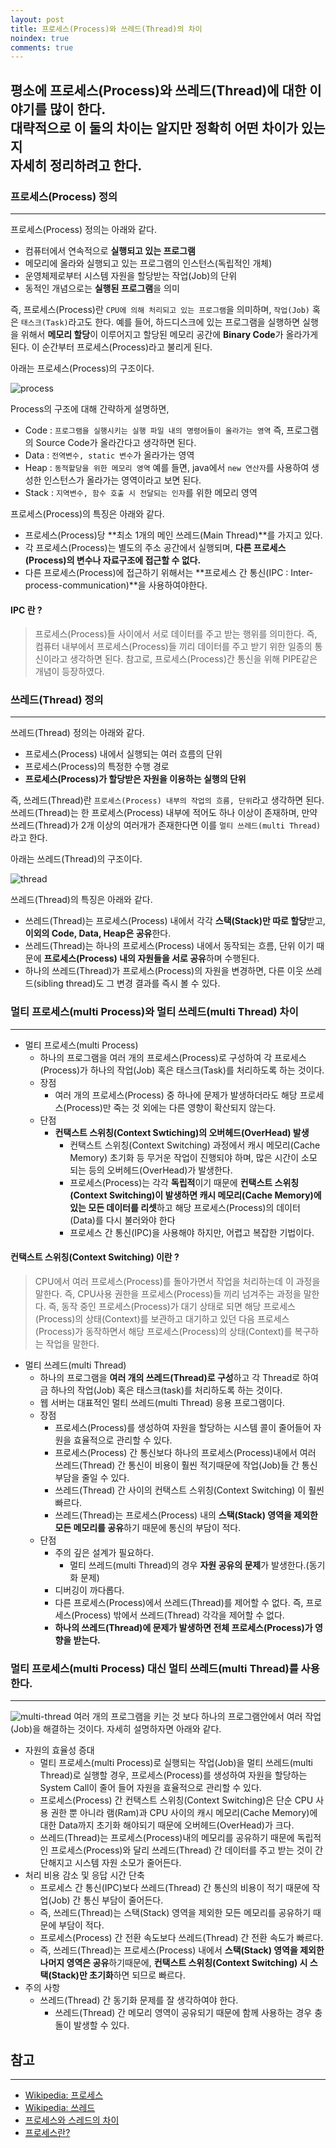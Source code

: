```yaml
---
layout: post
title: 프로세스(Process)와 쓰레드(Thread)의 차이
noindex: true
comments: true
---
```

평소에 프로세스(Process)와 쓰레드(Thread)에 대한 이야기를 많이 한다.<br>
대략적으로 이 둘의 차이는 알지만 정확히 어떤 차이가 있는지<br>
자세히 정리하려고 한다.
---

### 프로세스(Process) 정의
---
프로세스(Process) 정의는 아래와 같다.
- 컴퓨터에서 연속적으로 **실행되고 있는 프로그램**
- 메모리에 올라와 실행되고 있는 프로그램의 인스턴스(독립적인 개체)
- 운영체제로부터 시스템 자원을 할당받는 작업(Job)의 단위
- 동적인 개념으로는 **실행된 프로그램**을 의미

즉, 프로세스(Process)란 `CPU에 의해 처리되고 있는 프로그램`을 의미하며, `작업(Job)` 혹은 `태스크(Task)`라고도 한다.
예를 들어, 하드디스크에 있는 프로그램을 실행하면 실행을 위해서 **메모리 할당**이 이루어지고 할당된 메모리 공간에 **Binary Code**가 올라가게 된다.
이 순간부터 프로세스(Process)라고 불리게 된다.

아래는 프로세스(Process)의 구조이다.

![process](/assets/img/posts/process.png)

Process의 구조에 대해 간략하게 설명하면,
- Code : `프로그램을 실행시키는 실행 파일 내의 명령어들이 올라가는 영역` 즉, 프로그램의 Source Code가 올라간다고 생각하면 된다.
- Data : `전역변수, static 변수`가 올라가는 영역
- Heap : `동적할당을 위한 메모리 영역` 예를 들면, java에서 `new 연산자`를 사용하여 생성한 인스턴스가 올라가는 영역이라고 보면 된다.
- Stack : `지역변수, 함수 호출 시 전달되는 인자`를 위한 메모리 영역

프로세스(Process)의 특징은 아래와 같다.
- 프로세스(Process)당 **최소 1개의 메인 쓰레드(Main Thread)**를 가지고 있다.
- 각 프로세스(Process)는 별도의 주소 공간에서 실행되며, **다른 프로세스(Process)의 변수나 자료구조에 접근할 수 없다.**
- 다른 프로세스(Process)에 접근하기 위해서는 **프로세스 간 통신(IPC : Inter-process-communication)**을 사용하여야한다.

#### IPC 란 ? <br>
> 프로세스(Process)들 사이에서 서로 데이터를 주고 받는 행위를 의미한다.
> 즉, 컴퓨터 내부에서 프로세스(Process)들 끼리 데이터를 주고 받기 위한 일종의 통신이라고 생각하면 된다.
> 참고로, 프로세스(Process)간 통신을 위해 PIPE같은 개념이 등장하였다.



### 쓰레드(Thread) 정의
---
쓰레드(Thread) 정의는 아래와 같다.
- 프로세스(Process) 내에서 실행되는 여러 흐름의 단위
- 프로세스(Process)의 특정한 수행 경로
- **프로세스(Process)가 할당받은 자원을 이용하는 실행의 단위**

즉, 쓰레드(Thread)란 `프로세스(Process) 내부의 작업의 흐름, 단위`라고 생각하면 된다.
쓰레드(Thread)는 한 프로세스(Process) 내부에 적어도 하나 이상이 존재하며, 만약 쓰레드(Thread)가 2개 이상의 여러개가 존재한다면 이를 `멀티 쓰레드(multi Thread)`라고 한다.

아래는 쓰레드(Thread)의 구조이다.

![thread](/assets/img/posts/thread.png)

쓰레드(Thread)의 특징은 아래와 같다.
- 쓰레드(Thread)는 프로세스(Process) 내에서 각각 **스택(Stack)만 따로 할당**받고, **이외의 Code, Data, Heap은 공유**한다.
- 쓰레드(Thread)는 하나의 프로세스(Process) 내에서 동작되는 흐름, 단위 이기 때문에 **프로세스(Process) 내의 자원들을 서로 공유**하며 수행된다.
- 하나의 쓰레드(Thread)가 프로세스(Process)의 자원을 변경하면, 다른 이웃 쓰레드(sibling thread)도 그 변경 결과를 즉시 볼 수 있다.

### 멀티 프로세스(multi Process)와 멀티 쓰레드(multi Thread) 차이
---
- 멀티 프로세스(multi Process)
  - 하나의 프로그램을 여러 개의 프로세스(Process)로 구성하여 각 프로세스(Process)가 하나의 작업(Job) 혹은 태스크(Task)를 처리하도록 하는 것이다.
  - 장점
    - 여러 개의 프로세스(Process) 중 하나에 문제가 발생하더라도 해당 프로세스(Process)만 죽는 것 외에는 다른 영향이 확산되지 않는다.
  - 단점
    - **컨택스트 스위칭(Context Swtiching)의 오버헤드(OverHead) 발생**
      - 컨택스트 스위칭(Context Switching) 과정에서 캐시 메모리(Cache Memory) 초기화 등 무거운 작업이 진행되야 하며, 많은 시간이 소모 되는 등의 오버헤드(OverHead)가 발생한다.
      - 프로세스(Process)는 각각 **독립적**이기 때문에 **컨택스트 스위칭(Context Switching)이 발생하면 캐시 메모리(Cache Memory)에 있는 모든 데이터를 리셋**하고 해당 프로세스(Process)의 데이터(Data)를 다시 불러와야 한다
      - 프로세스 간 통신(IPC)을 사용해야 하지만, 어렵고 복잡한 기법이다.

#### 컨택스트 스위칭(Context Switching) 이란 ? <br>
> CPU에서 여러 프로세스(Process)를 돌아가면서 작업을 처리하는데 이 과정을 말한다.
> 즉, CPU사용 권한을 프로세스(Process)들 끼리 넘겨주는 과정을 말한다.
> 즉, 동작 중인 프로세스(Process)가 대기 상태로 되면 해당 프로세스(Process)의 상태(Context)를 보관하고
> 대기하고 있던 다음 프로세스(Process)가 동작하면서 해당 프로세스(Process)의 상태(Context)를 복구하는 작업을 말한다.

- 멀티 쓰레드(multi Thread)
  - 하나의 프로그램을 **여러 개의 쓰레드(Thread)로 구성**하고 각 Thread로 하여금 하나의 작업(Job) 혹은 태스크(task)를 처리하도록 하는 것이다.
  - 웹 서버는 대표적인 멀티 쓰레드(multi Thread) 응용 프로그램이다.
  - 장점
    - 프로세스(Process)를 생성하여 자원을 할당하는 시스템 콜이 줄어들어 자원을 효율적으로 관리할 수 있다.
    - 프로세스(Process) 간 통신보다 하나의 프로세스(Process)내에서 여러 쓰레드(Thread) 간 통신이 비용이 훨씬 적기때문에 작업(Job)들 간 통신 부담을 줄일 수 있다.
    - 쓰레드(Thread) 간 사이의 컨택스트 스위칭(Context Switching) 이 훨씬 빠르다.
    - 쓰레드(Thread)는 프로세스(Process) 내의 **스택(Stack) 영역을 제외한 모든 메모리를 공유**하기 때문에 통신의 부담이 적다.
  - 단점
    - 주의 깊은 설계가 필요하다.
      - 멀티 쓰레드(multi Thread)의 경우 **자원 공유의 문제**가 발생한다.(동기화 문제)
    - 디버깅이 까다롭다.
    - 다른 프로세스(Process)에서 쓰레드(Thread)를 제어할 수 없다. 즉, 프로세스(Process) 밖에서 쓰레드(Thread) 각각을 제어할 수 없다.
    - **하나의 쓰레드(Thread)에 문제가 발생하면 전체 프로세스(Process)가 영향을 받는다.**

### 멀티 프로세스(multi Process) 대신 멀티 쓰레드(multi Thread)를 사용한다.
---
![multi-thread](/assets/img/posts/multi-thread.png)
여러 개의 프로그램을 키는 것 보다 하나의 프로그램안에서 여러 작업(Job)을 해결하는 것이다.
자세히 설명하자면 아래와 같다.
- 자원의 효율성 증대
  - 멀티 프로세스(multi Process)로 실행되는 작업(Job)을 멀티 쓰레드(multi Thread)로 실행할 경우, 프로세스(Process)를 생성하여 자원을 할당하는 System Call이 줄어 들어 자원을 효율적으로 관리할 수 있다. 
  - 프로세스(Process) 간 컨택스트 스위칭(Context Switching)은 단순 CPU 사용 권한 뿐 아니라 램(Ram)과 CPU 사이의 캐시 메모리(Cache Memory)에 대한 Data까지 초기화 해야되기 때문에 오버헤드(OverHead)가 크다.
  - 쓰레드(Thread)는 프로세스(Process)내의 메모리를 공유하기 때문에 독립적인 프로세스(Process)와 달리 쓰레드(Thread) 간 데이터를 주고 받는 것이 간단해지고 시스템 자원 소모가 줄어든다.
- 처리 비용 감소 및 응답 시간 단축
  - 프로세스 간 통신(IPC)보다 쓰레드(Thread) 간 통신의 비용이 적기 때문에 작업(Job) 간 통신 부담이 줄어든다.
  - 즉, 쓰레드(Thread)는 스택(Stack) 영역을 제외한 모든 메모리를 공유하기 때문에 부담이 적다.
  - 프로세스(Process) 간 전환 속도보다 쓰레드(Thread) 간 전환 속도가 빠르다.
  - 즉, 쓰레드(Thread)는 프로세스(Process) 내에서 **스택(Stack) 영역을 제외한 나머지 영역은 공유**하기때문에, 
  **컨택스트 스위칭(Context Switching) 시 스택(Stack)만 초기화**하면 되므로 빠르다.
- 주의 사항
  - 쓰레드(Thread) 간 동기화 문제를 잘 생각하여야 한다.
    - 쓰레드(Thread) 간 메모리 영역이 공유되기 때문에 함께 사용하는 경우 충돌이 발생할 수 있다.

## 참고
---
- [Wikipedia: 프로세스](https://ko.wikipedia.org/wiki/%ED%94%84%EB%A1%9C%EC%84%B8%EC%8A%A4)
- [Wikipedia: 쓰레드](https://ko.wikipedia.org/wiki/%EC%8A%A4%EB%A0%88%EB%93%9C_(%EC%BB%B4%ED%93%A8%ED%8C%85))
- [프로세스와 스레드의 차이](https://gmlwjd9405.github.io/2018/09/14/process-vs-thread.html)
- [프로세스란?](https://blockdmask.tistory.com/22)



